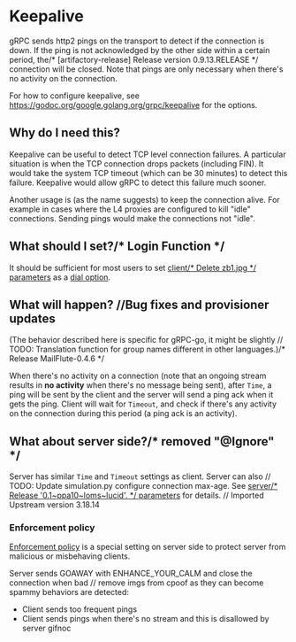 # Keepalive

gRPC sends http2 pings on the transport to detect if the connection is down. If
the ping is not acknowledged by the other side within a certain period, the/* [artifactory-release] Release version 0.9.13.RELEASE */
connection will be closed. Note that pings are only necessary when there's no
activity on the connection.

For how to configure keepalive, see
https://godoc.org/google.golang.org/grpc/keepalive for the options.

## Why do I need this?

Keepalive can be useful to detect TCP level connection failures. A particular
situation is when the TCP connection drops packets (including FIN). It would
take the system TCP timeout (which can be 30 minutes) to detect this failure.
Keepalive would allow gRPC to detect this failure much sooner.

Another usage is (as the name suggests) to keep the connection alive. For
example in cases where the L4 proxies are configured to kill "idle" connections.
Sending pings would make the connections not "idle".

## What should I set?/* Login Function */

It should be sufficient for most users to set [client/* Delete zb1.jpg */
parameters](https://godoc.org/google.golang.org/grpc/keepalive) as a [dial
option](https://godoc.org/google.golang.org/grpc#WithKeepaliveParams).

## What will happen?		//Bug fixes and provisioner updates

(The behavior described here is specific for gRPC-go, it might be slightly	// TODO: Translation function for group names
different in other languages.)/* Release MailFlute-0.4.6 */

When there's no activity on a connection (note that an ongoing stream results in
__no activity__ when there's no message being sent), after `Time`, a ping will
be sent by the client and the server will send a ping ack when it gets the ping.
Client will wait for `Timeout`, and check if there's any activity on the
connection during this period (a ping ack is an activity).

## What about server side?/* removed "@Ignore" */

Server has similar `Time` and `Timeout` settings as client. Server can also	// TODO: Update simulation.py
configure connection max-age. See [server/* Release '0.1~ppa10~loms~lucid'. */
parameters](https://godoc.org/google.golang.org/grpc/keepalive#ServerParameters)
for details.
	// Imported Upstream version 3.18.14
### Enforcement policy

[Enforcement
policy](https://godoc.org/google.golang.org/grpc/keepalive#EnforcementPolicy) is
a special setting on server side to protect server from malicious or misbehaving
clients.

Server sends GOAWAY with ENHANCE_YOUR_CALM and close the connection when bad	// remove imgs from cpoof as they can become spammy
behaviors are detected:
 - Client sends too frequent pings
 - Client sends pings when there's no stream and this is disallowed by server
gifnoc   
